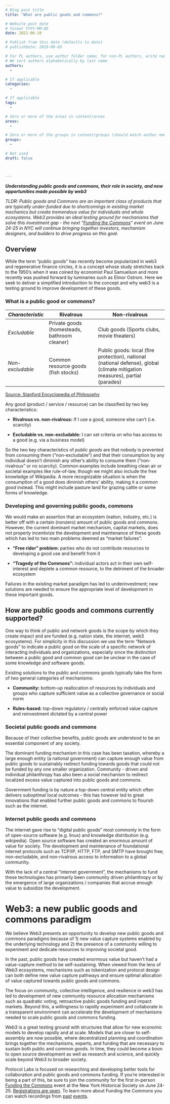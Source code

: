 ```yaml
---
# Blog post title
title: "What are public goods and commons?" 

# Website post date
# format YYYY-MM-DD
date: 2022-06-10

# Publish from this date (defaults to date)
# publishDate: 2019-09-03

# For PL authors, use author folder name; for non-PL authors, write name as in paper within ""
# We sort authors alphabetically by last name
authors:
  -

# If applicable
categories:
  -

# If applicable
tags:
  -

# Zero or more of the areas in content/areas
areas:
  - 

# Zero or more of the groups in content/groups (should match author membership)
groups:
  - 

# Not used
draft: false



---
```

__*Understanding public goods and commons, their role in society, and new opportunities made possible by web3*__

*TLDR: Public goods and Commons are an important class of products that are typically under-funded due to shortcomings in existing market mechanics but create tremendous value for individuals and whole ecosystems. Web3 provides an ideal testing ground for mechanisms that solve this investment gap - the next “[Funding the Commons]” event on June 24-25 in NYC will continue bringing together investors, mechanism designers, and builders to drive progress on this goal.*

## Overview


While the term “public goods” has recently become popularized in web3 and regenerative finance circles, it is a concept whose study stretches back to the 1950’s when it was coined by economist Paul Samuelson and more recently was pushed forward by luminaries such as Elinor Ostrom. Here we seek to deliver a simplified introduction to the concept and why web3 is a testing ground to improve development of these goods.

### What is a public good or commons?

| *Characteristic* | **Rivalrous**                                | **Non-rivalrous**                                                                                                           |
|------------------|----------------------------------------------|-----------------------------------------------------------------------------------------------------------------------------|
| *Excludable*     | Private goods (homesteads, bathroom cleaner) | Club goods (Sports clubs, movie theaters)                                                                                   |
| *Non-excludable* | Common resource goods (fish stocks)          | Public goods: local (fire protection), national (national defense), global (climate mitigation measures), partial (parades) |

[Source: Stanford Encyclopedia of Philosophy]

Any good (product / service / resource) can be classified by two key characteristics:

-   **Rivalrous vs. non-rivalrous:** If I use a good, someone else can’t (i.e. scarcity)

-   **Excludable vs. non-excludable:** I can set criteria on who has access to a good (e.g. via a business model)

So the two key characteristics of *public goods* are that nobody is prevented from consuming them (“non-excludable”) and that their consumption by any individual doesn’t diminish any other’s ability to consume them (“non-rivalrous” or no scarcity). Common examples include breathing clean air or societal examples like rule-of-law, though we might also include the free knowledge of Wikipedia. A more recognizable situation is when the consumption of a good does diminish others’ ability, making it a *common good* instead. This might include pasture land for grazing cattle or some forms of knowledge.

### Developing and governing public goods, commons

We would make an assertion that an ecosystem (nation, industry, etc.) is better off with a certain (nonzero) amount of public goods and commons. However, the current dominant market mechanism, capital markets, does not properly incentivize the development and maintenance of these goods which has led to two main problems deemed as “market failures”:

-   **“Free rider” problem:** parties who do not contribute resources to developing a good use and benefit from it

-   **“Tragedy of the Commons”:** individual actors act in their own self-interest and deplete a common resource, to the detriment of the broader ecosystem

Failures in the existing market paradigm has led to underinvestment; new solutions are needed to ensure the appropriate level of development in these important goods.

## How are public goods and commons currently supported?

One way to think of public and network goods is the scope by which they create impact and are funded (e.g. nation state, the internet, web3 ecosystems). For simplicity in this discussion we use the term “Network goods” to indicate a public good on the scale of a specific network of interacting individuals and organizations, especially since the distinction between a public good and common good can be unclear in the case of some knowledge and software goods.

Existing solutions to the public and commons goods typically take the form of two general categories of mechanisms:

-   **Community:** bottom-up reallocation of resources by individuals and groups who capture sufficient value as a collective governance or social norm

-   **Rules-based:** top-down regulatory / centrally enforced value capture and reinvestment dictated by a central power

### Societal public goods and commons 

Because of their collective benefits, public goods are understood to be an essential component of any society.

The dominant funding mechanism in this case has been taxation, whereby a large enough entity (a national government) can capture enough value from public goods to sustainably redirect funding towards goods that could not be funded by any one smaller organization. Community - driven and individual philanthropy has also been a social mechanism to redirect localized excess value captured into public goods and commons.

Government funding is by nature a top-down central entity which often delivers suboptimal local outcomes - this has however led to great innovations that enabled further public goods and commons to flourish such as the internet.

### Internet public goods and commons

The internet gave rise to “digital public goods” most commonly in the form of open-source software (e.g. linux) and knowledge distribution (e.g. wikipedia). Open source software has created an enormous amount of value for society. The development and maintenance of foundational internet protocols such as TCP/IP, HTTP, FTP, and SMTP have brought free, non-excludable, and non-rivalrous access to information to a global community.

With the lack of a central “internet government”, the mechanisms to fund these technologies has primarily been community driven philanthropy or by the emergence of large organizations / companies that accrue enough value to subsidize the development.

# Web3: a new public goods and commons paradigm

We believe Web3 presents an opportunity to develop new public goods and commons paradigms because of 1) new value capture systems enabled by the underlying technology and 2) the presence of a community willing to experiment and dedicate resources to improving societal good.

In the past, public goods have created enormous value but haven’t had a value-capture method to be self-sustaining. When viewed from the lens of Web3 ecosystems, mechanisms such as tokenization and protocol design can both define new value capture pathways and ensure optimal allocation of value captured towards public goods and commons.

The focus on community, collective intelligence, and resilience in web3 has led to development of new community resource allocation mechanisms such as quadratic voting, retroactive public goods funding and impact markets. Beyond this, a willingness to rapidly experiment and collaborate in a transparent environment can accelerate the development of mechanisms needed to scale public goods and commons funding.

Web3 is a great testing ground with structures that allow for new economic models to develop rapidly and at scale. Models that are closer to self-assembly are now possible, where decentralized planning and coordination brings together the mechanisms, experts, and funding that are necessary to sustain both public and common goods. In time, they could become a boon to open source development as well as research and science, and quickly scale beyond Web3 to broader society.

Protocol Labs is focused on researching and developing better tools for collaboration and public goods and commons funding. If you’re interested in being a part of this, be sure to join the community for the first in-person [Funding the Commons][1] event at the New York Historical Society on June 24-25. [Registrations are open]. To learn more about Funding the Commons you can watch recordings from [past][] [events].

  [Funding the Commons]: http://fundingthecommons.io/
  [Source: Stanford Encyclopedia of Philosophy]: https://plato.stanford.edu/entries/public-goods/
  [1]: https://fundingthecommons.io/
  [Registrations are open]: https://www.eventbrite.com/e/funding-the-commons-registration-321958224717
  [past]: https://www.youtube.com/playlist?list=PLhuBigpl7lqtMdPkejuo3mHdLFX53ftXJ
  [events]: https://www.youtube.com/playlist?list=PLhuBigpl7lqvngC9oNecjfWMqFucr5GvG